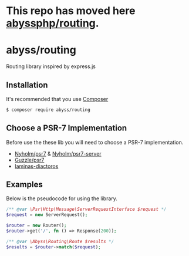 # This repo has moved here [abyssphp/routing](https://github.com/abyssphp/routing).

# abyss/routing

Routing library inspired by express.js

## Installation

It's recommended that you use [Composer](https://getcomposer.org/)

```bash
$ composer require abyss/routing
```

## Choose a PSR-7 Implementation

Before use the these lib you will need to choose a PSR-7 implementation.
- [Nyholm/psr7](https://github.com/Nyholm/psr7) & [Nyholm/psr7-server](https://github.com/Nyholm/psr7-server)
- [Guzzle/psr7](https://github.com/guzzle/psr7)
- [laminas-diactoros](https://github.com/laminas/laminas-diactoros)

## Examples

Below is the pseudocode for using the library.

```php
/** @var \Psr\Http\Message\ServerRequestInterface $request */
$request = new ServerRequest();

$router = new Router();
$router->get('/', fn () => Response(200));

/** @var \Abyss\Routing\Route $results */
$results = $router->match($request);
```

